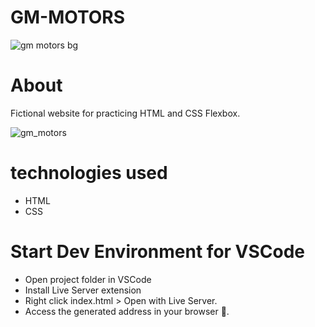 # GM-MOTORS
![gm motors bg](https://user-images.githubusercontent.com/86026272/143788011-77e0c62a-f6fe-4934-89ca-83eddddd341a.PNG)

# About
Fictional website for practicing HTML and CSS Flexbox.

![gm_motors](https://user-images.githubusercontent.com/86026272/147892960-5adea374-67e3-40ef-9814-02fa71359106.gif)

# technologies used
+ HTML
+ CSS 
# Start Dev Environment for VSCode
+ Open project folder in VSCode
+ Install Live Server extension
+ Right click index.html > Open with Live Server.
+ Access the generated address in your browser 🚀.
